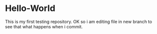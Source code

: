 # Hello-World
This is my first testing repository. OK so i am editing file in new branch to see that what happens when i commit.
